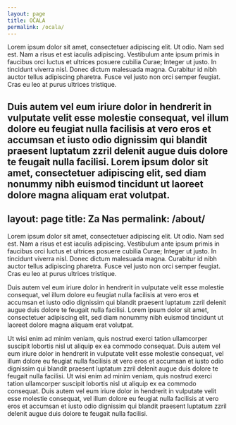 ```yaml
---
layout: page
title: OČALA
permalink: /ocala/
---
```


Lorem ipsum dolor sit amet, consectetuer adipiscing elit. Ut odio. Nam sed est. Nam a risus et est iaculis adipiscing. Vestibulum ante ipsum primis in faucibus orci luctus et ultrices posuere cubilia Curae; Integer ut justo. In tincidunt viverra nisl. Donec dictum malesuada magna. Curabitur id nibh auctor tellus adipiscing pharetra. Fusce vel justo non orci semper feugiat. Cras eu leo at purus ultrices tristique.

Duis autem vel eum iriure dolor in hendrerit in vulputate velit esse molestie consequat, vel illum dolore eu feugiat nulla facilisis at vero eros et accumsan et iusto odio dignissim qui blandit praesent luptatum zzril delenit augue duis dolore te feugait nulla facilisi. Lorem ipsum dolor sit amet, consectetuer adipiscing elit, sed diam nonummy nibh euismod tincidunt ut laoreet dolore magna aliquam erat volutpat.
---
layout: page
title: Za Nas
permalink: /about/
---

Lorem ipsum dolor sit amet, consectetuer adipiscing elit. Ut odio. Nam sed est. Nam a risus et est iaculis adipiscing. Vestibulum ante ipsum primis in faucibus orci luctus et ultrices posuere cubilia Curae; Integer ut justo. In tincidunt viverra nisl. Donec dictum malesuada magna. Curabitur id nibh auctor tellus adipiscing pharetra. Fusce vel justo non orci semper feugiat. Cras eu leo at purus ultrices tristique.

Duis autem vel eum iriure dolor in hendrerit in vulputate velit esse molestie consequat, vel illum dolore eu feugiat nulla facilisis at vero eros et accumsan et iusto odio dignissim qui blandit praesent luptatum zzril delenit augue duis dolore te feugait nulla facilisi. Lorem ipsum dolor sit amet, consectetuer adipiscing elit, sed diam nonummy nibh euismod tincidunt ut laoreet dolore magna aliquam erat volutpat.

Ut wisi enim ad minim veniam, quis nostrud exerci tation ullamcorper suscipit lobortis nisl ut aliquip ex ea commodo consequat. Duis autem vel eum iriure dolor in hendrerit in vulputate velit esse molestie consequat, vel illum dolore eu feugiat nulla facilisis at vero eros et accumsan et iusto odio dignissim qui blandit praesent luptatum zzril delenit augue duis dolore te feugait nulla facilisi.
Ut wisi enim ad minim veniam, quis nostrud exerci tation ullamcorper suscipit lobortis nisl ut aliquip ex ea commodo consequat. Duis autem vel eum iriure dolor in hendrerit in vulputate velit esse molestie consequat, vel illum dolore eu feugiat nulla facilisis at vero eros et accumsan et iusto odio dignissim qui blandit praesent luptatum zzril delenit augue duis dolore te feugait nulla facilisi.
